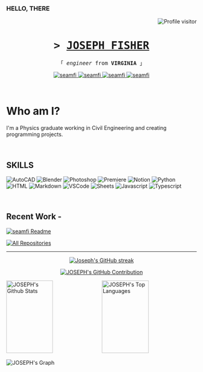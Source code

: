 ### HELLO, THERE 

<a href="https://komarev.com/ghpvc/?username=seamfi">
  <img align="right" src="https://komarev.com/ghpvc/?username=seamfi&label=Visitors&color=0e75b6&style=flat" alt="Profile visitor" />
</a>
<br/>
<!-- Intro  -->
<h1 align="center">
        <samp>&gt;
                <b><a href="https://josephfisher.super.site">JOSEPH FISHER</a></b>
        </samp>
</h1>

<p align="center"> 
  <samp>
    </a>
    「 <i>engineer</i> from <b>VIRGINIA</b> 」
  </samp>
</p>

<p align="center">
 <a href="https://josephfisher.super.site" target="blank">
  <img src="https://img.shields.io/badge/Website-C49711?style=for-the-badge&logo=medium&logoColor=white" alt="seamfi" />
 </a>
 <a href="https://linkedin.com/in/josfisher" target="_blank">
  <img src="https://img.shields.io/badge/LinkedIn-0077B5?style=for-the-badge&logo=linkedin&logoColor=white" alt="seamfi"/>
 </a>
 <a href="https://instagram.com/seamfisher" target="_blank">
  <img src="https://img.shields.io/badge/Instagram-008080?style=for-the-badge&logo=instagram&logoColor=white" alt="seamfi" />
 <a href="https://youtube.com/@feng-tech" target="_blank">
  <img src="https://img.shields.io/badge/YouTube-FF0000?style=for-the-badge&logo=youtube&logoColor=white" alt="seamfi" />
 </a> 
</p>
<br />

<!-- About Section -->
 # Who am I?
<p>
 I'm a Physics graduate working in Civil Engineering and creating programming projects.
</p>

<br/>

## SKILLS
![AutoCAD](https://img.shields.io/badge/AutoCAD-E51050.svg?style=for-the-badge&logo=AutoCAD&logoColor=white)
![Blender](https://img.shields.io/badge/Blender-E87D0D.svg?style=for-the-badge&logo=Blender&logoColor=white)
![Photoshop](https://img.shields.io/badge/Adobe%20Photoshop-31A8FF.svg?style=for-the-badge&logo=Adobe-Photoshop&logoColor=white)
![Premiere](https://img.shields.io/badge/Adobe%20Premiere%20Pro-9999FF.svg?style=for-the-badge&logo=Adobe-Premiere-Pro&logoColor=white)
![Notion](https://img.shields.io/badge/Notion-000000.svg?style=for-the-badge&logo=Notion&logoColor=white)
![Python](https://img.shields.io/badge/Python-3776AB.svg?style=for-the-badge&logo=Python&logoColor=white)
![HTML](https://img.shields.io/badge/HTML5-E34F26?style=for-the-badge&logo=html5&logoColor=white)
![Markdown](https://img.shields.io/badge/Markdown-008000?style=for-the-badge&logo=markdown&logoColor=white)
![VSCode](https://img.shields.io/badge/Visual_Studio-0078d7?style=for-the-badge&logo=visual%20studio&logoColor=white)
![Sheets](https://img.shields.io/badge/Google%20Sheets-34A853?style=for-the-badge&logo=google-sheets&logoColor=white)
![Javascript](https://img.shields.io/badge/Javascript-F0DB4F?style=for-the-badge&labelColor=black&logo=javascript&logoColor=F0DB4F)
![Typescript](https://img.shields.io/badge/Typescript-007acc?style=for-the-badge&labelColor=black&logo=typescript&logoColor=007acc)

<br/>

## Recent Work -
[![seamfi Readme](https://github-readme-stats.vercel.app/api/pin/?username=seamfi&repo=seamfi&border_color=34E405&bg_color=0D1117&title_color=34E405&text_color=34E405&icon_color=34E405)](https://github.com/seamfi/seamfi)

<p align="left">
  <a href="https://github.com/seamfi?tab=repositories" target="_blank"><img alt="All Repositories" title="All Repositories" src="https://img.shields.io/badge/-All%20Repos-34E405?style=for-the-badge&logo=koding&logoColor=white"/></a>
</p>

<hr/>

<p align="center">
  <a href="https://github.com/seamfi">
    <img src="https://github-readme-streak-stats.herokuapp.com/?user=seamfi&theme=radical&border=34E405&background=0D1117" alt="Joseph's GitHub streak"/>
  </a>
</p>

<p align="center">
  <a href="https://github.com/seamfi">
    <img src="https://github-profile-summary-cards.vercel.app/api/cards/profile-details?username=seamfi&theme=radical" alt="JOSEPH's GitHub Contribution"/>
  </a>
</p>

<a> 
    <a href="https://github.com/seamfi"><img alt="JOSEPH's Github Stats" src="https://denvercoder1-github-readme-stats.vercel.app/api?username=seamfi&show_icons=true&count_private=true&theme=react&border_color=34E405&bg_color=0D1117&title_color=34E405&icon_color=34E405" height="192px" width="49.5%"/></a>
  <a href="https://github.com/seamfi"><img alt="JOSEPH's Top Languages" src="https://denvercoder1-github-readme-stats.vercel.app/api/top-langs/?username=seamfi&langs_count=8&layout=compact&theme=react&border_color=34E405&bg_color=0D1117&title_color=34E405&icon_color=34E405" height="192px" width="49.5%"/></a>
  <br/>
</a>


![JOSEPH's Graph](https://github-readme-activity-graph.vercel.app/graph?username=seamfi&custom_title=Joseph's%20GitHub%20Activity%20Graph&bg_color=0D1117&color=7F3FBF&line=34E405&point=73FF4A&area_color=FFFFFF&title_color=FFFFFF&area=true)

